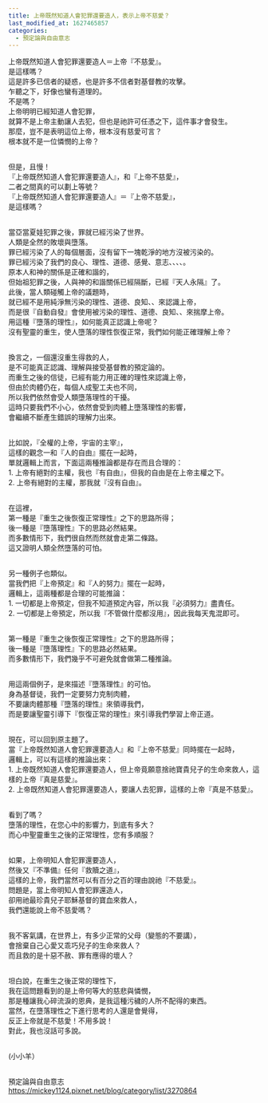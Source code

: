 ```yaml
---
title: 上帝既然知道人會犯罪還要造人，表示上帝不慈愛？
last_modified_at: 1627465857
categories:
  - 預定論與自由意志
---
```


<p>上帝既然知道人會犯罪還要造人＝上帝『不慈愛』。<br>
是這樣嗎？<br>
這是許多已信者的疑惑，也是許多不信者對基督教的攻擊。<br>
乍聽之下，好像也蠻有道理的。<br>
不是嗎？<br>
上帝明明已經知道人會犯罪，<br>
就算不是上帝主動讓人去犯，但也是祂許可任憑之下，這件事才會發生。<br>
那麼，豈不是表明這位上帝，根本沒有慈愛可言？<br>
根本就不是一位憐憫的上帝？</p>

<p><br>
但是，且慢！<br>
『上帝既然知道人會犯罪還要造人』，和『上帝不慈愛』，<br>
二者之間真的可以劃上等號？<br>
『上帝既然知道人會犯罪還要造人』＝『上帝不慈愛』，<br>
是這樣嗎？</p>

<p><br>
當亞當夏娃犯罪之後，罪就已經污染了世界。<br>
人類是全然的敗壞與墮落。<br>
罪已經污染了人的每個層面，沒有留下一塊乾淨的地方沒被污染的。<br>
罪已經污染了我們的良心、理性、道德、感覺、意志、、、、。<br>
原本人和神的關係是正確和諧的，<br>
但始祖犯罪之後，人與神的和諧關係已經隔斷，已經『天人永隔』了。<br>
此後，當人類碰觸上帝的議題時，<br>
就已經不是用純淨無污染的理性、道德、良知、、來認識上帝，<br>
而是很『自動自發』會使用被污染的理性、道德、良知、、來揣摩上帝。<br>
用這種『墮落的理性』，如何能真正認識上帝呢？<br>
沒有聖靈的重生，使人墮落的理性恢復正常，我們如何能正確理解上帝？</p>

<p><br>
換言之，一個還沒重生得救的人，<br>
是不可能真正認識、理解與接受基督教的預定論的。<br>
而重生之後的信徒，已經有能力用正確的理性來認識上帝，<br>
但由於肉體仍在，每個人成聖工夫也不同，<br>
所以我們依然會受人類墮落理性的干擾。<br>
這時只要我們不小心，依然會受到肉體上墮落理性的影響，<br>
會繼續不斷產生錯誤的理解力出來。</p>

<p><br>
比如說，『全權的上帝，宇宙的主宰』，<br>
這樣的觀念一和『人的自由』擺在一起時，<br>
單就邏輯上而言，下面這兩種推論都是存在而且合理的：<br>
1. 上帝有絕對的主權，我也『有自由』，但我的自由是在上帝主權之下。<br>
2. 上帝有絕對的主權，那我就『沒有自由』。</p>

<p><br>
在這裡，<br>
第一種是『重生之後恢復正常理性』之下的思路所得；<br>
後一種是『墮落理性』下的思路必然結果。<br>
而多數情形下，我們很自然而然就會走第二條路。<br>
這又證明人類全然墮落的可怕。</p>

<p><br>
另一種例子也類似。<br>
當我們把『上帝預定』和『人的努力』擺在一起時，<br>
邏輯上，這兩種都是合理的可能推論：<br>
1. 一切都是上帝預定，但我不知道預定內容，所以我『必須努力』盡責任。<br>
2. 一切都是上帝預定，所以我『不管做什麼都沒用』，因此我每天鬼混即可。</p>

<p><br>
第一種是『重生之後恢復正常理性』之下的思路所得；<br>
後一種是『墮落理性』下的思路必然結果。<br>
而多數情形下，我們幾乎不可避免就會做第二種推論。</p>

<p><br>
用這兩個例子，是來描述『墮落理性』的可怕。<br>
身為基督徒，我們一定要努力克制肉體，<br>
不要讓肉體那種『墮落的理性』來領導我們，<br>
而是要讓聖靈引導下『恢復正常的理性』來引導我們學習上帝正道。</p>

<p><br>
現在，可以回到原主題了。<br>
當『上帝既然知道人會犯罪還要造人』和『上帝不慈愛』同時擺在一起時，<br>
邏輯上，可以有這樣的推論出來：<br>
1. 上帝既然知道人會犯罪還要造人，但上帝竟願意捨祂寶貴兒子的生命來救人，這樣的上帝『真是慈愛』。<br>
2. 上帝既然知道人會犯罪還要造人，要讓人去犯罪，這樣的上帝『真是不慈愛』。</p>

<p><br>
看到了嗎？<br>
墮落的理性，在您心中的影響力，到底有多大？<br>
而心中聖靈重生之後的正常理性，您有多順服？</p>

<p><br>
如果，上帝明知人會犯罪還要造人，<br>
然後又『不準備』任何『救贖之道』，<br>
這樣的上帝，我們當然可以有百分之百的理由說祂『不慈愛』。<br>
問題是，當上帝明知人會犯罪還造人，<br>
卻用祂最珍貴兒子耶穌基督的寶血來救人，<br>
我們還能說上帝不慈愛嗎？</p>

<p><br>
我不客氣講，在世界上，有多少正常的父母（變態的不要講），<br>
會捨棄自己心愛又乖巧兒子的生命來救人？<br>
而且救的是十惡不赦、罪有應得的壞人？</p>

<p><br>
坦白說，在重生之後正常的理性下，<br>
我在這問題看到的是上帝何等大的慈悲與憐憫，<br>
那是種讓我心碎流淚的恩典，是我這種污穢的人所不配得的東西。<br>
當然，在墮落理性之下進行思考的人還是會覺得，<br>
反正上帝就是不慈愛！不用多說！<br>
對此，我也沒話可多說。</p>

<p><br>
(小小羊）<br>
&nbsp;</p>

<p>預定論與自由意志<br>
<a href="https://mickey1124.pixnet.net/blog/category/list/3270864" target="_blank">https://mickey1124.pixnet.net/blog/category/list/3270864</a></p>

<p>&nbsp;</p>

<p>&nbsp;</p>

